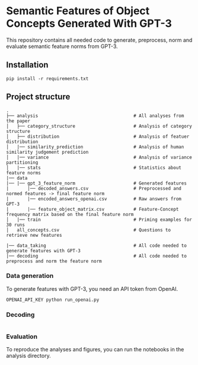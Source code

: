 # Semantic Features of Object Concepts Generated With GPT-3
This repository contains all needed code to generate, preprocess, norm and evaluate semantic feature norms from GPT-3.

## Installation
```
pip install -r requirements.txt
```

## Project structure
```
.
├── analysis                                    # All analyses from the paper
│   ├── category_structure                      # Analysis of category structure
│   ├── distribution                            # Analysis of featuer distribution
│   |── similarity_prediction                   # Analysis of human similarity judgement prediction
│   |── variance                                # Analysis of variance partitioning
│   |── stats                                   # Statistics about feature norms
|── data
|── |── gpt_3_feature_norm                      # Generated features
|       |── decoded_answers.csv                 # Preprocessed and normed features -> final feature norm
|       |── encoded_answers_openai.csv          # Raw answers from GPT-3
|       |── feature_object_matrix.csv           # Feature-Concept frequency matrix based on the final feature norm
│   |── train                                   # Priming examples for 30 runs
│   all_concepts.csv                            # Questions to retrieve new features 

|── data_taking                                 # All code needed to generate features with GPT-3
|── decoding                                    # All code needed to preprocess and norm the feature norm

```

### Data generation
To generate features with GPT-3, you need an API token from OpenAI.
```
OPENAI_API_KEY python run_openai.py
```

### Decoding
```
```

### Evaluation
To reproduce the analyses and figures, you can run the notebooks in the analysis directory.
